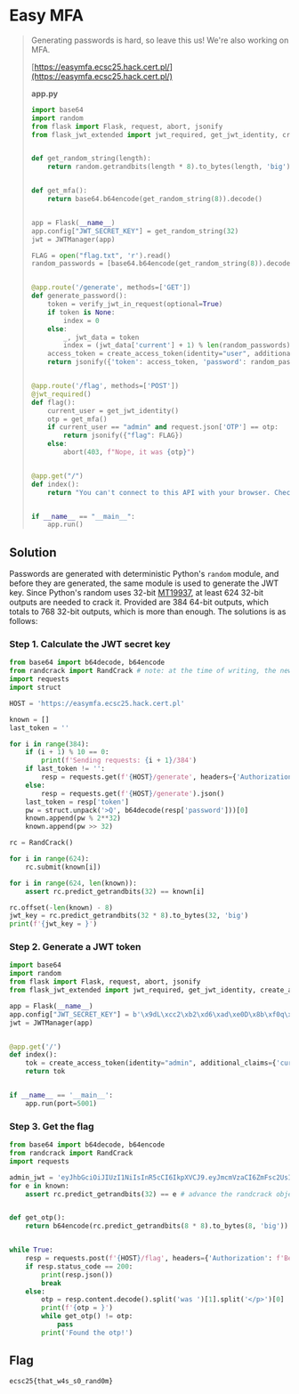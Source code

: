 # Easy MFA

> Generating passwords is hard, so leave this us! We're also working on MFA.
>
> [https://easymfa.ecsc25.hack.cert.pl/](https://easymfa.ecsc25.hack.cert.pl/)
>
> **app.py**
> ```py
> import base64
> import random
> from flask import Flask, request, abort, jsonify
> from flask_jwt_extended import jwt_required, get_jwt_identity, create_access_token, verify_jwt_in_request, JWTManager
> 
> 
> def get_random_string(length):
>     return random.getrandbits(length * 8).to_bytes(length, 'big')
> 
> 
> def get_mfa():
>     return base64.b64encode(get_random_string(8)).decode()
> 
> 
> app = Flask(__name__)
> app.config["JWT_SECRET_KEY"] = get_random_string(32)
> jwt = JWTManager(app)
> 
> FLAG = open("flag.txt", 'r').read()
> random_passwords = [base64.b64encode(get_random_string(8)).decode() for _ in range(384)]
> 
> 
> @app.route('/generate', methods=['GET'])
> def generate_password():
>     token = verify_jwt_in_request(optional=True)
>     if token is None:
>         index = 0
>     else:
>         _, jwt_data = token
>         index = (jwt_data['current'] + 1) % len(random_passwords)
>     access_token = create_access_token(identity="user", additional_claims={'current': index})
>     return jsonify({'token': access_token, 'password': random_passwords[index]})
> 
> 
> @app.route('/flag', methods=['POST'])
> @jwt_required()
> def flag():
>     current_user = get_jwt_identity()
>     otp = get_mfa()
>     if current_user == "admin" and request.json['OTP'] == otp:
>         return jsonify({"flag": FLAG})
>     else:
>         abort(403, f"Nope, it was {otp}")
> 
> 
> @app.get("/")
> def index():
>     return "You can't connect to this API with your browser. Check the source code."
> 
> 
> if __name__ == "__main__":
>     app.run()
> 
> ```

## Solution
Passwords are generated with deterministic Python's `random` module, and before they are generated, the same module is used to generate the JWT key. Since Python's random uses 32-bit [MT19937](https://en.wikipedia.org/wiki/Mersenne_Twister), at least 624 32-bit outputs are needed to crack it. Provided are 384 64-bit outputs, which totals to 768 32-bit outputs, which is more than enough. The solutions is as follows:

### Step 1. Calculate the JWT secret key
```py
from base64 import b64decode, b64encode
from randcrack import RandCrack # note: at the time of writing, the newest version of RandCrack on PyPI doesn't include the `offset` method; as such, it is necessary to manually create `randcrack.py` file and paste the code from GitHub there: https://raw.githubusercontent.com/tna0y/Python-random-module-cracker/2f860b0ad2439adfb82701e859b85a8f8719bf7d/randcrack/randcrack.py
import requests
import struct

HOST = 'https://easymfa.ecsc25.hack.cert.pl'

known = []
last_token = ''

for i in range(384):
    if (i + 1) % 10 == 0:
        print(f'Sending requests: {i + 1}/384')
    if last_token != '':
        resp = requests.get(f'{HOST}/generate', headers={'Authorization': f'Bearer {last_token}'}).json()
    else:
        resp = requests.get(f'{HOST}/generate').json()
    last_token = resp['token']
    pw = struct.unpack('>Q', b64decode(resp['password']))[0]
    known.append(pw % 2**32)
    known.append(pw >> 32)

rc = RandCrack()

for i in range(624):
    rc.submit(known[i])

for i in range(624, len(known)):
    assert rc.predict_getrandbits(32) == known[i]

rc.offset(-len(known) - 8)
jwt_key = rc.predict_getrandbits(32 * 8).to_bytes(32, 'big')
print(f'{jwt_key = }')
```

### Step 2. Generate a JWT token
```py
import base64
import random
from flask import Flask, request, abort, jsonify
from flask_jwt_extended import jwt_required, get_jwt_identity, create_access_token, verify_jwt_in_request, JWTManager

app = Flask(__name__)
app.config["JWT_SECRET_KEY"] = b'\x9dL\xcc2\xb2\xd6\xad\xe0D\x8b\xf0q\x1b\xb4\xc1\x8d,\xa6\xe5\x0f\x02@\x04\xa4\xbaj\xf7\xf1f+\xd1\xdf' # the key retrieved from step 1
jwt = JWTManager(app)


@app.get('/')
def index():
    tok = create_access_token(identity="admin", additional_claims={'current': 2137})
    return tok


if __name__ == '__main__':
    app.run(port=5001)
```

### Step 3. Get the flag
```py
from base64 import b64decode, b64encode
from randcrack import RandCrack
import requests

admin_jwt = 'eyJhbGciOiJIUzI1NiIsInR5cCI6IkpXVCJ9.eyJmcmVzaCI6ZmFsc2UsImlhdCI6MTc1MTcwMDQyNSwianRpIjoiMTE4MDdmNmEtZjA3Yi00Mzk3LTllNTctYjBhNzMzOWIyY2VhIiwidHlwZSI6ImFjY2VzcyIsInN1YiI6ImFkbWluIiwibmJmIjoxNzUxNzAwNDI1LCJjc3JmIjoiMmQwYzA3ZTQtYWQ1My00NThjLWExZDUtMDA2M2RkMzE1NDZjIiwiZXhwIjoxNzUxNzAxMzI1LCJjdXJyZW50IjoyMTM3fQ.okswqaYqvjmfRGoJ_D4e0zuY5GuItAHGBcaX9E8WsCw' # generated in step 2
for e in known:
    assert rc.predict_getrandbits(32) == e # advance the randcrack object from step 1, double-checking that everything matches, because why not


def get_otp():
    return b64encode(rc.predict_getrandbits(8 * 8).to_bytes(8, 'big')).decode()


while True:
    resp = requests.post(f'{HOST}/flag', headers={'Authorization': f'Bearer {admin_jwt}'}, json={'OTP': get_otp()})
    if resp.status_code == 200:
        print(resp.json())
        break
    else:
        otp = resp.content.decode().split('was ')[1].split('</p>')[0]
        print(f'{otp = }')
        while get_otp() != otp:
            pass
        print('Found the otp!')
```

## Flag
`ecsc25{that_w4s_s0_rand0m}`
